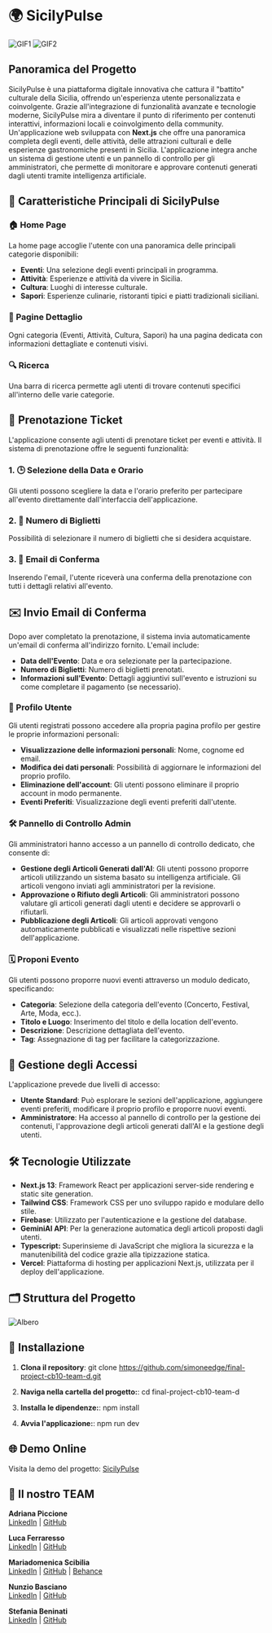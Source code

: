 # 🌍 SicilyPulse

![GIF1](Macbook.gif) ![GIF2](iPhone.gif)

## Panoramica del Progetto

SicilyPulse è una piattaforma digitale innovativa che cattura il "battito" culturale della Sicilia, offrendo un'esperienza utente personalizzata e coinvolgente. Grazie all'integrazione di funzionalità avanzate e tecnologie moderne, SicilyPulse mira a diventare il punto di riferimento per contenuti interattivi, informazioni locali e coinvolgimento della community. Un'applicazione web sviluppata con **Next.js** che offre una panoramica completa degli eventi, delle attività, delle attrazioni culturali e delle esperienze gastronomiche presenti in Sicilia. L'applicazione integra anche un sistema di gestione utenti e un pannello di controllo per gli amministratori, che permette di monitorare e approvare contenuti generati dagli utenti tramite intelligenza artificiale.

## 🔑 Caratteristiche Principali di SicilyPulse

### 🏠 Home Page
La home page accoglie l'utente con una panoramica delle principali categorie disponibili:

- **Eventi**: Una selezione degli eventi principali in programma.
- **Attività**: Esperienze e attività da vivere in Sicilia.
- **Cultura**: Luoghi di interesse culturale.
- **Sapori**: Esperienze culinarie, ristoranti tipici e piatti tradizionali siciliani.

### 📄 Pagine Dettaglio
Ogni categoria (Eventi, Attività, Cultura, Sapori) ha una pagina dedicata con informazioni dettagliate e contenuti visivi.

### 🔍 Ricerca
Una barra di ricerca permette agli utenti di trovare contenuti specifici all'interno delle varie categorie.

## 🎫 Prenotazione Ticket

L'applicazione consente agli utenti di prenotare ticket per eventi e attività. Il sistema di prenotazione offre le seguenti funzionalità:

### 1. 🕒 Selezione della Data e Orario
Gli utenti possono scegliere la data e l'orario preferito per partecipare all'evento direttamente dall'interfaccia dell'applicazione.

### 2. 🔢 Numero di Biglietti
Possibilità di selezionare il numero di biglietti che si desidera acquistare.

### 3. 📧 Email di Conferma
Inserendo l'email, l'utente riceverà una conferma della prenotazione con tutti i dettagli relativi all'evento.

## ✉️ Invio Email di Conferma

Dopo aver completato la prenotazione, il sistema invia automaticamente un'email di conferma all'indirizzo fornito. L'email include:

- **Data dell'Evento**: Data e ora selezionate per la partecipazione.
- **Numero di Biglietti**: Numero di biglietti prenotati.
- **Informazioni sull'Evento**: Dettagli aggiuntivi sull'evento e istruzioni su come completare il pagamento (se necessario).

### 👤 Profilo Utente
Gli utenti registrati possono accedere alla propria pagina profilo per gestire le proprie informazioni personali:

- **Visualizzazione delle informazioni personali**: Nome, cognome ed email.
- **Modifica dei dati personali**: Possibilità di aggiornare le informazioni del proprio profilo.
- **Eliminazione dell'account**: Gli utenti possono eliminare il proprio account in modo permanente.
- **Eventi Preferiti**: Visualizzazione degli eventi preferiti dall'utente.

### 🛠️ Pannello di Controllo Admin
Gli amministratori hanno accesso a un pannello di controllo dedicato, che consente di:

- **Gestione degli Articoli Generati dall'AI**: Gli utenti possono proporre articoli utilizzando un sistema basato su intelligenza artificiale. Gli articoli vengono inviati agli amministratori per la revisione.
- **Approvazione o Rifiuto degli Articoli**: Gli amministratori possono valutare gli articoli generati dagli utenti e decidere se approvarli o rifiutarli.
- **Pubblicazione degli Articoli**: Gli articoli approvati vengono automaticamente pubblicati e visualizzati nelle rispettive sezioni dell'applicazione.

### 🗓️ Proponi Evento
Gli utenti possono proporre nuovi eventi attraverso un modulo dedicato, specificando:

- **Categoria**: Selezione della categoria dell'evento (Concerto, Festival, Arte, Moda, ecc.).
- **Titolo e Luogo**: Inserimento del titolo e della location dell'evento.
- **Descrizione**: Descrizione dettagliata dell'evento.
- **Tag**: Assegnazione di tag per facilitare la categorizzazione.

## 🔐 Gestione degli Accessi
L'applicazione prevede due livelli di accesso:

- **Utente Standard**: Può esplorare le sezioni dell'applicazione, aggiungere eventi preferiti, modificare il proprio profilo e proporre nuovi eventi.
- **Amministratore**: Ha accesso al pannello di controllo per la gestione dei contenuti, l'approvazione degli articoli generati dall'AI e la gestione degli utenti.

## 🛠️ Tecnologie Utilizzate

- **Next.js 13**: Framework React per applicazioni server-side rendering e static site generation.
- **Tailwind CSS**: Framework CSS per uno sviluppo rapido e modulare dello stile.
- **Firebase**: Utilizzato per l'autenticazione e la gestione del database.
- **GeminiAI API**: Per la generazione automatica degli articoli proposti dagli utenti.
- **Typescript:** Superinsieme di JavaScript che migliora la sicurezza e la manutenibilità del codice grazie alla tipizzazione statica.
- **Vercel**: Piattaforma di hosting per applicazioni Next.js, utilizzata per il deploy dell'applicazione.

## 🗂️ Struttura del Progetto
![Albero](albero.png)

## 🚀 Installazione

1. **Clona il repository**:
   git clone https://github.com/simoneedge/final-project-cb10-team-d.git

2. **Naviga nella cartella del progetto:**:
   cd final-project-cb10-team-d

3. **Installa le dipendenze:**:
   npm install

4. **Avvia l'applicazione:**:
   npm run dev

## 🌐 Demo Online

Visita la demo del progetto: [SicilyPulse](https://sicilypulse.vercel.app/)

  ## 👥 Il nostro TEAM

**Adriana Piccione**  
[LinkedIn](https://www.linkedin.com/in/adriana-piccione-86288b114/) | [GitHub](https://github.com/Adriana1206)

**Luca Ferraresso**  
[LinkedIn](https://www.linkedin.com/in/luca-ferraresso/) | [GitHub](https://github.com/LucaFerraresso)

**Mariadomenica Scibilia**  
[LinkedIn](https://www.linkedin.com/in/mariadomenica-scibilia-a1361b2b3/) | [GitHub](https://github.com/Maryscib1997) | [Behance](https://www.behance.net/maryscibilia)

**Nunzio Basciano**  
[LinkedIn](https://www.linkedin.com/in/nunzio-basciano/) | [GitHub](https://github.com/NunzioBasciano)

**Stefania Beninati**  
[LinkedIn](https://www.linkedin.com/in/stefania-beninati-208577202/) | [GitHub](https://github.com/aniaBeninati)
